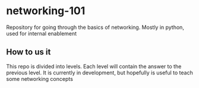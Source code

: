 # networking-101
Repository for going through the basics of networking. Mostly in python, used for internal enablement

## How to us it

This repo is divided into levels. Each level will contain the answer to the previous level. It is currently in development, but hopefully is useful to teach some networking concepts